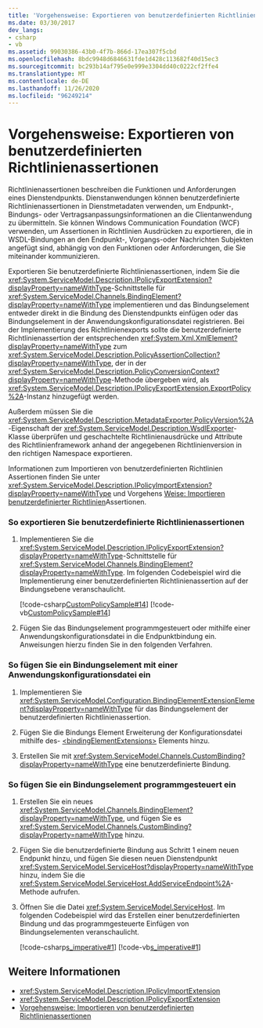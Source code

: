 ```yaml
---
title: 'Vorgehensweise: Exportieren von benutzerdefinierten Richtlinienassertionen'
ms.date: 03/30/2017
dev_langs:
- csharp
- vb
ms.assetid: 99030386-43b0-4f7b-866d-17ea307f5cbd
ms.openlocfilehash: 8bdc9948d6846631fde1d428c113682f40d15ec3
ms.sourcegitcommit: bc293b14af795e0e999e3304dd40c0222cf2ffe4
ms.translationtype: MT
ms.contentlocale: de-DE
ms.lasthandoff: 11/26/2020
ms.locfileid: "96249214"
---
```

# <a name="how-to-export-custom-policy-assertions"></a>Vorgehensweise: Exportieren von benutzerdefinierten Richtlinienassertionen

Richtlinienassertionen beschreiben die Funktionen und Anforderungen eines Dienstendpunkts. Dienstanwendungen können benutzerdefinierte Richtlinienassertionen in Dienstmetadaten verwenden, um Endpunkt-, Bindungs- oder Vertragsanpassungsinformationen an die Clientanwendung zu übermitteln. Sie können Windows Communication Foundation (WCF) verwenden, um Assertionen in Richtlinien Ausdrücken zu exportieren, die in WSDL-Bindungen an den Endpunkt-, Vorgangs-oder Nachrichten Subjekten angefügt sind, abhängig von den Funktionen oder Anforderungen, die Sie miteinander kommunizieren.  
  
 Exportieren Sie benutzerdefinierte Richtlinienassertionen, indem Sie die <xref:System.ServiceModel.Description.IPolicyExportExtension?displayProperty=nameWithType>-Schnittstelle für <xref:System.ServiceModel.Channels.BindingElement?displayProperty=nameWithType> implementieren und das Bindungselement entweder direkt in die Bindung des Dienstendpunkts einfügen oder das Bindungselement in der Anwendungskonfigurationsdatei registrieren. Bei der Implementierung des Richtlinienexports sollte die benutzerdefinierte Richtlinienassertion der entsprechenden <xref:System.Xml.XmlElement?displayProperty=nameWithType> zum <xref:System.ServiceModel.Description.PolicyAssertionCollection?displayProperty=nameWithType>, der in der <xref:System.ServiceModel.Description.PolicyConversionContext?displayProperty=nameWithType>-Methode übergeben wird, als <xref:System.ServiceModel.Description.IPolicyExportExtension.ExportPolicy%2A>-Instanz hinzugefügt werden.  
  
 Außerdem müssen Sie die <xref:System.ServiceModel.Description.MetadataExporter.PolicyVersion%2A>-Eigenschaft der <xref:System.ServiceModel.Description.WsdlExporter>-Klasse überprüfen und geschachtelte Richtlinienausdrücke und Attribute des Richtlinienframework anhand der angegebenen Richtlinienversion in den richtigen Namespace exportieren.  
  
 Informationen zum Importieren von benutzerdefinierten Richtlinien Assertionen finden Sie unter <xref:System.ServiceModel.Description.IPolicyImportExtension?displayProperty=nameWithType> und Vorgehens [Weise: Importieren benutzerdefinierter Richtlinien](how-to-import-custom-policy-assertions.md)Assertionen.  
  
### <a name="to-export-custom-policy-assertions"></a>So exportieren Sie benutzerdefinierte Richtlinienassertionen  
  
1. Implementieren Sie die <xref:System.ServiceModel.Description.IPolicyExportExtension?displayProperty=nameWithType>-Schnittstelle für <xref:System.ServiceModel.Channels.BindingElement?displayProperty=nameWithType>. Im folgenden Codebeispiel wird die Implementierung einer benutzerdefinierten Richtlinienassertion auf der Bindungsebene veranschaulicht.  
  
     [!code-csharp[CustomPolicySample#14](../../../../samples/snippets/csharp/VS_Snippets_CFX/custompolicysample/cs/policyexporter.cs#14)]
     [!code-vb[CustomPolicySample#14](../../../../samples/snippets/visualbasic/VS_Snippets_CFX/custompolicysample/vb/policyexporter.vb#14)]  
  
2. Fügen Sie das Bindungselement programmgesteuert oder mithilfe einer Anwendungskonfigurationsdatei in die Endpunktbindung ein. Anweisungen hierzu finden Sie in den folgenden Verfahren.  
  
### <a name="to-insert-a-binding-element-using-an-application-configuration-file"></a>So fügen Sie ein Bindungselement mit einer Anwendungskonfigurationsdatei ein  
  
1. Implementieren Sie <xref:System.ServiceModel.Configuration.BindingElementExtensionElement?displayProperty=nameWithType> für das Bindungselement der benutzerdefinierten Richtlinienassertion.  
  
2. Fügen Sie die Bindungs Element Erweiterung der Konfigurationsdatei mithilfe des- [\<bindingElementExtensions>](../../configure-apps/file-schema/wcf/bindingelementextensions.md) Elements hinzu.  
  
3. Erstellen Sie mit <xref:System.ServiceModel.Channels.CustomBinding?displayProperty=nameWithType> eine benutzerdefinierte Bindung.  
  
### <a name="to-insert-a-binding-element-programmatically"></a>So fügen Sie ein Bindungselement programmgesteuert ein  
  
1. Erstellen Sie ein neues <xref:System.ServiceModel.Channels.BindingElement?displayProperty=nameWithType>, und fügen Sie es <xref:System.ServiceModel.Channels.CustomBinding?displayProperty=nameWithType> hinzu.  
  
2. Fügen Sie die benutzerdefinierte Bindung aus Schritt 1 einem neuen Endpunkt hinzu, und fügen Sie diesen neuen Dienstendpunkt <xref:System.ServiceModel.ServiceHost?displayProperty=nameWithType> hinzu, indem Sie die <xref:System.ServiceModel.ServiceHost.AddServiceEndpoint%2A>-Methode aufrufen.  
  
3. Öffnen Sie die Datei <xref:System.ServiceModel.ServiceHost>. Im folgenden Codebeispiel wird das Erstellen einer benutzerdefinierten Bindung und das programmgesteuerte Einfügen von Bindungselementen veranschaulicht.  
  
     [!code-csharp[s_imperative#1](../../../../samples/snippets/csharp/VS_Snippets_CFX/s_imperative/cs/service.cs#1)]
     [!code-vb[s_imperative#1](../../../../samples/snippets/visualbasic/VS_Snippets_CFX/s_imperative/vb/service.vb#1)]  
  
## <a name="see-also"></a>Weitere Informationen

- <xref:System.ServiceModel.Description.IPolicyImportExtension>
- <xref:System.ServiceModel.Description.IPolicyExportExtension>
- [Vorgehensweise: Importieren von benutzerdefinierten Richtlinienassertionen](how-to-import-custom-policy-assertions.md)
